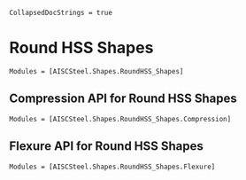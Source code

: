 ```@meta
CollapsedDocStrings = true
```

# Round HSS Shapes

```@autodocs
Modules = [AISCSteel.Shapes.RoundHSS_Shapes]
```

## Compression API for Round HSS Shapes

```@autodocs
Modules = [AISCSteel.Shapes.RoundHSS_Shapes.Compression]
```
## Flexure API for Round HSS Shapes

```@autodocs
Modules = [AISCSteel.Shapes.RoundHSS_Shapes.Flexure]
```
